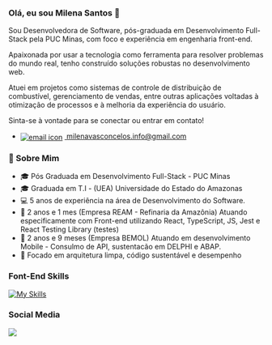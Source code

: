 ### Olá, eu sou Milena Santos 👋
Sou Desenvolvedora de Software, pós-graduada em Desenvolvimento Full-Stack pela PUC Minas, com foco e experiência em engenharia front-end.

Apaixonada por usar a tecnologia como ferramenta para resolver problemas do mundo real, tenho construído soluções robustas no desenvolvimento web.

Atuei em projetos como sistemas de controle de distribuição de combustível, gerenciamento de vendas, entre outras aplicações voltadas à otimização de processos e à melhoria da experiência do usuário.

Sinta-se à vontade para se conectar ou entrar em contato!
- <a href="mailto:milenavasconcelos.info@gmail.com">
  <img src="https://img.icons8.com/ios-filled/16/000000/new-post.png" alt="email icon" style="vertical-align:middle; margin-right:4px;" />
  milenavasconcelos.info@gmail.com
</a>



### 🚀 Sobre Mim

- 🎓 Pós Graduada em Desenvolvimento Full-Stack - PUC Minas
- 🎓 Graduada em T.I - (UEA) Universidade do Estado do Amazonas
- 💻 5 anos de experiência na área de Desenvolvimento do Software.
- 🏢 2 anos e 1 mes (Empresa REAM - Refinaria da Amazônia) Atuando especificamente com Front-end utilizando React, TypeScript, JS, Jest e React Testing Library (testes)
- 🏢 2 anos e 9 meses (Empresa BEMOL) Atuando em desenvolvimento Mobile - Consulmo de API, sustentacão em DELPHI e ABAP.
- 🎯 Focado em arquitetura limpa, código sustentável e desempenho


### Font-End Skills

[![My Skills](https://skillicons.dev/icons?i=js,ts,react,html,css,tailwindcss,docker)](https://skillicons.dev)


### Social Media 

<div> 
  <a href="https://www.linkedin.com/in/milena-vasconcelos-342445125" target="_blank"><img src="https://img.shields.io/badge/-LinkedIn-%230077B5?style=for-the-badge&logo=linkedin&logoColor=white" target="_blank"></a>  
</div>

